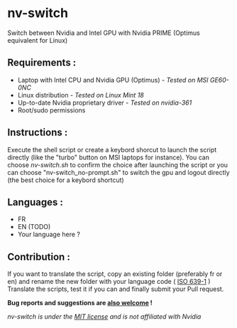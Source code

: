 # nv-switch
Switch between Nvidia and Intel GPU with Nvidia PRIME (Optimus equivalent for Linux)

## Requirements :
* Laptop with Intel CPU and Nvidia GPU (Optimus) *- Tested on MSI GE60-0NC*
* Linux distribution *- Tested on Linux Mint 18*
* Up-to-date Nvidia proprietary driver *- Tested on nvidia-361* 
* Root/sudo permissions

## Instructions :
Execute the shell script or create a keybord shorcut to launch the script directly (like the "turbo" button on MSI laptops for instance). You can choose *nv-switch.sh* to confirm the choice after launching the script or you can choose "nv-switch_no-prompt.sh" to switch the gpu and logout directly (the best choice for a keybord shortcut)

## Languages :
* FR
* EN (TODO)
* Your language here ?
 
## Contribution :
If you want to translate the script, copy an existing folder (preferably fr or en) and rename the new folder with your language code ( [ISO 639-1](https://en.wikipedia.org/wiki/List_of_ISO_639-1_codes) )
Translate the scripts, test it if you can and finally submit your Pull request. 

**Bug reports and suggestions are [also welcome](https://github.com/theblackhole/nv-switch/issues) !**

*nv-switch is under the [MIT license](LICENSE) and is not affiliated with Nvidia*
